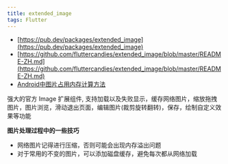 ```yaml
---
title: extended_image
tags: Flutter
---
```


- [https://pub.dev/packages/extended_image](https://pub.dev/packages/extended_image)
- [https://github.com/fluttercandies/extended_image/blob/master/README-ZH.md](https://github.com/fluttercandies/extended_image/blob/master/README-ZH.md)
- [Android中图片占用内存计算方法](/Android/性能优化/Android中图片占用内存计算方法/index.html)

强大的官方 Image 扩展组件, 支持加载以及失败显示，缓存网络图片，缩放拖拽图片，图片浏览，滑动退出页面，编辑图片(裁剪旋转翻转)，保存，绘制自定义效果等功能

**图片处理过程中的一些技巧**

- 网络图片记得进行压缩，否则可能会出现内存溢出问题
- 对于常用的不变的图片，可以添加磁盘缓存，避免每次都从网络加载
